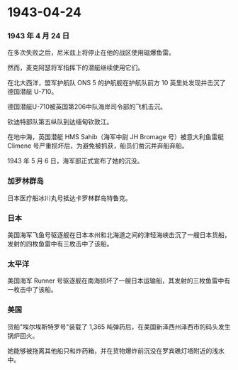 # 1943-04-24

### 1943 年 4 月 24 日

在多次失败之后，尼米兹上将停止在他的战区使用磁爆鱼雷。

然而，麦克阿瑟将军指挥下的潜艇继续使用它们。

在北大西洋，盟军护航队 ONS 5 的护航舰在护航队前方 10
英里处发现并击沉了德国潜艇 U-710。

德国潜艇U-710被英国第206中队海岸司令部的飞机击沉。

钦迪特部队第五纵队到达缅甸钦敦江。

在地中海，英国潜艇 HMS Sahib（海军中尉 JH Bromage 号）被意大利鱼雷艇
Climene 号严重损坏后，为避免被抓获，船员们凿沉并弃船弃船。

1943 年 5 月 6 日，海军部正式宣布了她的沉没。

### 加罗林群岛

日本医疗船冰川丸号抵达卡罗林群岛特鲁克。

### 日本

美国海军飞鱼号驱逐舰在日本本州和北海道之间的津轻海峡击沉了一艘日本货船，发射的四枚鱼雷中有三枚击中了该船。

### 太平洋

美国海军 Runner
号驱逐舰在南海损坏了一艘日本运输船，其发射的三枚鱼雷中有一枚击中了该船。

### 美国

货船"埃尔埃斯特罗号"装载了 1,365
吨弹药后，在美国新泽西州泽西市的码头发生锅炉回火。

她能够被拖离其他船只和炸药箱，并在货物爆炸前沉没在罗宾礁灯塔附近的浅水中。